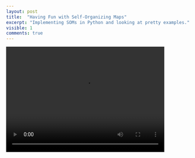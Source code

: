 ```yaml
---
layout: post
title:  "Having Fun with Self-Organizing Maps"
excerpt: "Implementing SOMs in Python and looking at pretty examples."
visible: 1
comments: true
---
```





<video width="432" height="288" controls autoplay loop>
  <source type="video/mp4" src="/assets/soms/video.mp4">
  Your browser does not support the video tag.
</video>


